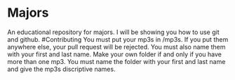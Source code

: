 # Majors
An educational repository for majors. I will be showing you how to use git and github.
#Contributing
You must put your mp3s in /mp3s. If you put them anywhere else, your pull request will be rejected. You must also name them with your first and last name. Make your own folder if and only if you have more than one mp3. You must name the folder with your first and last name and give the mp3s discriptive names.
